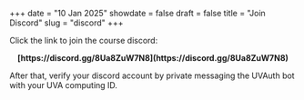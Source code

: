 +++
date = "10 Jan 2025"
showdate = false
draft = false
title = "Join Discord"
slug = "discord"
+++

Click the link to join the course discord:
<center>
<b>
[https://discord.gg/8Ua8ZuW7N8](https://discord.gg/8Ua8ZuW7N8)
</b>
</center>

After that, verify your discord account by private messaging the UVAuth bot with your UVA computing ID.
